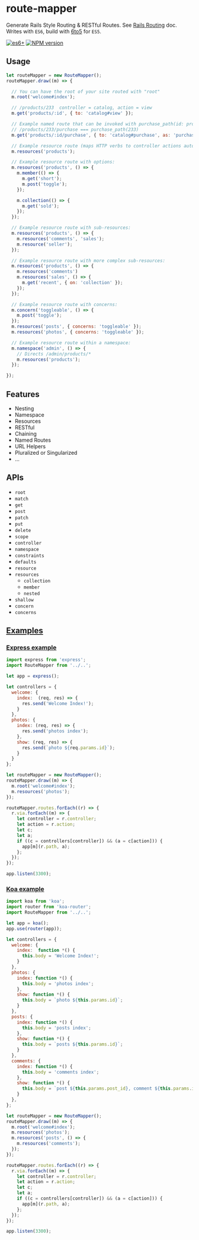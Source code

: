 # route-mapper

Generate Rails Style Routing & RESTful Routes. See [Rails Routing][] doc.   
Writes with `ES6`, build with [6to5][] for `ES5`.

  [![es6+][es6-image]][es6-url]
  [![NPM version][npm-image]][npm-url]


## Usage

```js
let routeMapper = new RouteMapper();
routeMapper.draw((m) => {

  // You can have the root of your site routed with "root"
  m.root('welcome#index');

  // /products/233  controller = catalog, action = view
  m.get('products/:id', { to: 'catalog#view' });

  // Example named route that can be invoked with purchase_path(id: product.id)
  // /products/233/purchase === purchase_path(233)
  m.get('products/:id/purchase', { to: 'catalog#purchase', as: 'purchase' });

  // Example resource route (maps HTTP verbs to controller actions automatically):
  m.resources('products');

  // Example resource route with options:
  m.resources('products', () => {
    m.member(() => {
      m.get('short');
      m.post('toggle');
    });

    m.collection(() => {
      m.get('sold');
    });
  });

  // Example resource route with sub-resources:
  m.resources('products', () => {
    m.resources('comments', 'sales');
    m.resource('seller');
  });

  // Example resource route with more complex sub-resources:
  m.resources('products', () => {
    m.resources('comments')
    m.resources('sales', () => {
      m.get('recent', { on: 'collection' });
    });
  });

  // Example resource route with concerns:
  m.concern('toggleable', () => {
    m.post('toggle');
  });
  m.resources('posts', { concerns: 'toggleable' });
  m.resources('photos', { concerns: 'toggleable' });

  // Example resource route within a namespace:
  m.namespace('admin', () => {
    // Directs /admin/products/*
    m.resources('products');
  });

});
```


## Features

* Nesting
* Namespace
* Resources
* RESTful
* Chaining
* Named Routes
* URL Helpers
* Pluralized or Singularized
* ...


## APIs

* `root`
* `match`
* `get`
* `post`
* `patch`
* `put`
* `delete`
* `scope`
* `controller`
* `namespace`
* `constraints`
* `defaults`
* `resource`
* `resources`
  * `collection`
  * `member`
  * `nested`
* `shallow`
* `concern`
* `concerns`


## [Examples](./examples)

### [Express example](./examples/express)

```js
import express from 'express';
import RouteMapper from '../..';

let app = express();

let controllers = {
  welcome: {
    index:  (req, res) => {
      res.send('Welcome Index!');
    }
  },
  photos: {
    index: (req, res) => {
      res.send('photos index');
    },
    show: (req, res) => {
      res.send(`photo ${req.params.id}`);
    }
  }
};

let routeMapper = new RouteMapper();
routeMapper.draw((m) => {
  m.root('welcome#index');
  m.resources('photos');
});

routeMapper.routes.forEach((r) => {
  r.via.forEach((m) => {
    let controller = r.controller;
    let action = r.action;
    let c;
    let a;
    if ((c = controllers[controller]) && (a = c[action])) {
      app[m](r.path, a);
    };
  });
});

app.listen(3300);
```

### [Koa example](./examples/koa)

```js
import koa from 'koa';
import router from 'koa-router';
import RouteMapper from '../..';

let app = koa();
app.use(router(app));

let controllers = {
  welcome: {
    index:  function *() {
      this.body = 'Welcome Index!';
    }
  },
  photos: {
    index: function *() {
      this.body = 'photos index';
    },
    show: function *() {
      this.body = `photo ${this.params.id}`;
    }
  },
  posts: {
    index: function *() {
      this.body = 'posts index';
    },
    show: function *() {
      this.body = `posts ${this.params.id}`;
    }
  },
  comments: {
    index: function *() {
      this.body = 'comments index';
    },
    show: function *() {
      this.body = `post ${this.params.post_id}, comment ${this.params.id}`;
    }
  },
};

let routeMapper = new RouteMapper();
routeMapper.draw((m) => {
  m.root('welcome#index');
  m.resources('photos');
  m.resources('posts', () => {
    m.resources('comments');
  });
});

routeMapper.routes.forEach((r) => {
  r.via.forEach((m) => {
    let controller = r.controller;
    let action = r.action;
    let c;
    let a;
    if ((c = controllers[controller]) && (a = c[action])) {
      app[m](r.path, a);
    };
  });
});

app.listen(3300);
```



[es6-image]: https://img.shields.io/badge/es-6+-brightgreen.svg?style=flat-square
[es6-url]: https://developer.mozilla.org/en-US/docs/Web/JavaScript/New_in_JavaScript/ECMAScript_6_support_in_Mozilla
[npm-image]: https://img.shields.io/npm/v/route-mapper.svg?style=flat-square
[npm-url]: https://npmjs.org/package/route-mapper
[Rails Routing]: http://guides.rubyonrails.org/routing.html
[6to5]: https://6to5.org/
